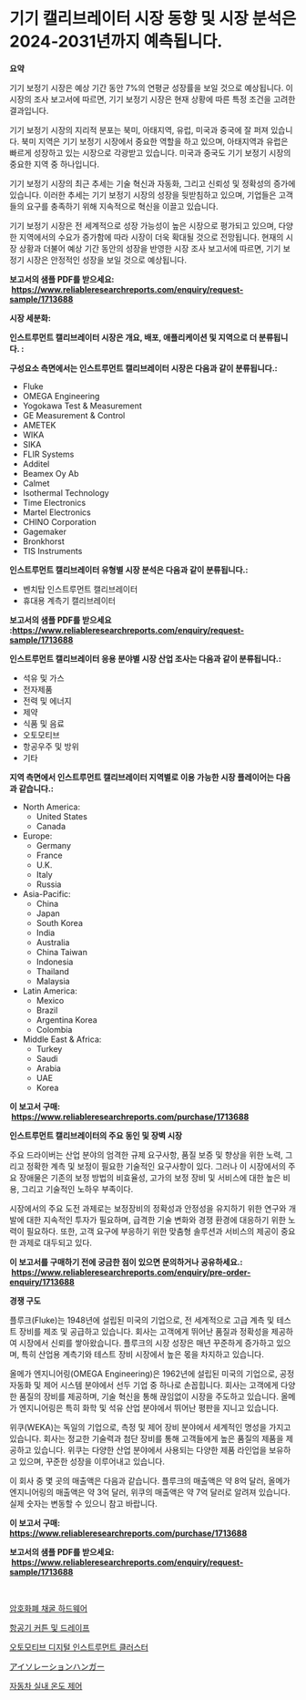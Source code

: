 <p><h1>기기 캘리브레이터 시장 동향 및 시장 분석은 2024-2031년까지 예측됩니다.</h1></p><p><strong>요약</strong></p>
<p><p>기기 보정기 시장은 예상 기간 동안 7%의 연평균 성장률을 보일 것으로 예상됩니다. 이 시장의 조사 보고서에 따르면, 기기 보정기 시장은 현재 상황에 따른 특정 조건을 고려한 결과입니다.</p><p>기기 보정기 시장의 지리적 분포는 북미, 아태지역, 유럽, 미국과 중국에 잘 퍼져 있습니다. 북미 지역은 기기 보정기 시장에서 중요한 역할을 하고 있으며, 아태지역과 유럽은 빠르게 성장하고 있는 시장으로 각광받고 있습니다. 미국과 중국도 기기 보정기 시장의 중요한 지역 중 하나입니다.</p><p>기기 보정기 시장의 최근 추세는 기술 혁신과 자동화, 그리고 신뢰성 및 정확성의 증가에 있습니다. 이러한 추세는 기기 보정기 시장의 성장을 뒷받침하고 있으며, 기업들은 고객들의 요구를 충족하기 위해 지속적으로 혁신을 이끌고 있습니다.</p><p>기기 보정기 시장은 전 세계적으로 성장 가능성이 높은 시장으로 평가되고 있으며, 다양한 지역에서의 수요가 증가함에 따라 시장이 더욱 확대될 것으로 전망됩니다. 현재의 시장 상황과 더불어 예상 기간 동안의 성장을 반영한 시장 조사 보고서에 따르면, 기기 보정기 시장은 안정적인 성장을 보일 것으로 예상됩니다.</p></p>
<p><strong>보고서의 샘플 PDF를 받으세요: &nbsp;<a href="https://www.reliableresearchreports.com/enquiry/request-sample/1713688">https://www.reliableresearchreports.com/enquiry/request-sample/1713688</a></strong></p>
<p><strong>시장 세분화:</strong></p>
<p><strong> 인스트루먼트 캘리브레이터 시장은 개요, 배포, 애플리케이션 및 지역으로 더 분류됩니다. :</strong></p>
<p><strong>구성요소 측면에서는 인스트루먼트 캘리브레이터 시장은 다음과 같이 분류됩니다.:</strong></p>
<p><ul><li>Fluke</li><li>OMEGA Engineering</li><li>Yogokawa Test & Measurement</li><li>GE Measurement & Control</li><li>AMETEK</li><li>WIKA</li><li>SIKA</li><li>FLIR Systems</li><li>Additel</li><li>Beamex Oy Ab</li><li>Calmet</li><li>Isothermal Technology</li><li>Time Electronics</li><li>Martel Electronics</li><li>CHINO Corporation</li><li>Gagemaker</li><li>Bronkhorst</li><li>TIS Instruments</li></ul></p>
<p><strong> 인스트루먼트 캘리브레이터 유형별 시장 분석은 다음과 같이 분류됩니다.:</strong></p>
<p><ul><li>벤치탑 인스트루먼트 캘리브레이터</li><li>휴대용 계측기 캘리브레이터</li></ul></p>
<p><strong>보고서의 샘플 PDF를 받으세요 :<a href="https://www.reliableresearchreports.com/enquiry/request-sample/1713688">https://www.reliableresearchreports.com/enquiry/request-sample/1713688</a></strong></p>
<p><strong> 인스트루먼트 캘리브레이터 응용 분야별 시장 산업 조사는 다음과 같이 분류됩니다.:</strong></p>
<p><ul><li>석유 및 가스</li><li>전자제품</li><li>전력 및 에너지</li><li>제약</li><li>식품 및 음료</li><li>오토모티브</li><li>항공우주 및 방위</li><li>기타</li></ul></p>
<p><strong>지역 측면에서 인스트루먼트 캘리브레이터 지역별로 이용 가능한 시장 플레이어는 다음과 같습니다.:</strong></p>
<p><ul>
    <li>
        North America:
        <ul>
            <li>United States</li>
            <li>Canada</li>
        </ul>
    </li>
    <li>
        Europe:
        <ul>
            <li>Germany</li>
            <li>France</li>
            <li>U.K.</li>
            <li>Italy</li>
            <li>Russia</li>
        </ul>
    </li>
    <li>
        Asia-Pacific:
        <ul>
            <li>China</li>
            <li>Japan</li>
            <li>South Korea</li>
            <li>India</li>
            <li>Australia</li>
            <li>China Taiwan</li>
            <li>Indonesia</li>
            <li>Thailand</li>
            <li>Malaysia</li>
        </ul>
    </li>
    <li>
        Latin America:
        <ul>
            <li>Mexico</li>
            <li>Brazil</li>
            <li>Argentina Korea</li>
            <li>Colombia</li>
        </ul>
    </li>
    <li>
        Middle East & Africa:
        <ul>
            <li>Turkey</li>
            <li>Saudi</li>
            <li>Arabia</li>
            <li>UAE</li>
            <li>Korea</li>
        </ul>
    </li>
    </ul></p>
<p><strong>이 보고서 구매: &nbsp;<a href="https://www.reliableresearchreports.com/purchase/1713688">https://www.reliableresearchreports.com/purchase/1713688</a></strong></p>
<p><strong>인스트루먼트 캘리브레이터의 주요 동인 및 장벽 시장</strong></p>
<p><p>주요 드라이버는 산업 분야의 엄격한 규제 요구사항, 품질 보증 및 향상을 위한 노력, 그리고 정확한 계측 및 보정이 필요한 기술적인 요구사항이 있다. 그러나 이 시장에서의 주요 장애물은 기존의 보정 방법의 비효율성, 고가의 보정 장비 및 서비스에 대한 높은 비용, 그리고 기술적인 노하우 부족이다.</p><p>시장에서의 주요 도전 과제로는 보정장비의 정확성과 안정성을 유지하기 위한 연구와 개발에 대한 지속적인 투자가 필요하며, 급격한 기술 변화와 경쟁 환경에 대응하기 위한 노력이 필요하다. 또한, 고객 요구에 부응하기 위한 맞춤형 솔루션과 서비스의 제공이 중요한 과제로 대두되고 있다.</p></p>
<p><strong>이 보고서를 구매하기 전에 궁금한 점이 있으면 문의하거나 공유하세요.: &nbsp;<a href="https://www.reliableresearchreports.com/enquiry/pre-order-enquiry/1713688">https://www.reliableresearchreports.com/enquiry/pre-order-enquiry/1713688</a></strong></p>
<p><strong>경쟁 구도</strong></p>
<p><p>플루크(Fluke)는 1948년에 설립된 미국의 기업으로, 전 세계적으로 고급 계측 및 테스트 장비를 제조 및 공급하고 있습니다. 회사는 고객에게 뛰어난 품질과 정확성을 제공하여 시장에서 신뢰를 쌓아왔습니다. 플루크의 시장 성장은 매년 꾸준하게 증가하고 있으며, 특히 산업용 계측기와 테스트 장비 시장에서 높은 몫을 차지하고 있습니다.</p><p>올메가 엔지니어링(OMEGA Engineering)은 1962년에 설립된 미국의 기업으로, 공정 자동화 및 제어 시스템 분야에서 선두 기업 중 하나로 손꼽힙니다. 회사는 고객에게 다양한 품질의 장비를 제공하며, 기술 혁신을 통해 끊임없이 시장을 주도하고 있습니다. 올메가 엔지니어링은 특히 화학 및 석유 산업 분야에서 뛰어난 평판을 지니고 있습니다.</p><p>위쿠(WEKA)는 독일의 기업으로, 측정 및 제어 장비 분야에서 세계적인 명성을 가지고 있습니다. 회사는 정교한 기술력과 첨단 장비를 통해 고객들에게 높은 품질의 제품을 제공하고 있습니다. 위쿠는 다양한 산업 분야에서 사용되는 다양한 제품 라인업을 보유하고 있으며, 꾸준한 성장을 이루어내고 있습니다. </p><p>이 회사 중 몇 곳의 매출액은 다음과 같습니다. 플루크의 매출액은 약 8억 달러, 올메가 엔지니어링의 매출액은 약 3억 달러, 위쿠의 매출액은 약 7억 달러로 알려져 있습니다. 실제 숫자는 변동할 수 있으니 참고 바랍니다.</p></p>
<p><strong>이 보고서 구매: &nbsp; <a href="https://www.reliableresearchreports.com/purchase/1713688">https://www.reliableresearchreports.com/purchase/1713688</a></strong></p>
<p><strong>보고서의 샘플 PDF를 받으세요: &nbsp;<a href="https://www.reliableresearchreports.com/enquiry/request-sample/1713688">https://www.reliableresearchreports.com/enquiry/request-sample/1713688</a></strong><strong></strong></p>
<p>&nbsp;</p>
<p><p><a href="https://github.com/vsoq0zknh59/Market-Research-Report-List-1/blob/main/79815303472.md">암호화폐 채굴 하드웨어</a></p><p><a href="https://github.com/jntpkh496620/Market-Research-Report-List-1/blob/main/74855333471.md">항공기 커튼 및 드레이프</a></p><p><a href="https://medium.com/@felipegrrady654556/%EC%9E%90%EB%8F%99%EC%B0%A8-%EB%94%94%EC%A7%80%ED%84%B8-%EA%B3%84%EA%B8%B0%ED%8C%90-%EC%8B%9C%EC%9E%A5%EC%9D%84-%EB%B6%84%EC%84%9D%ED%95%98%EB%8A%94-%EA%B8%80%EB%A1%9C%EB%B2%8C-%EC%82%B0%EC%97%85-%EC%A0%84%EB%A7%9D%EA%B3%BC-%EC%98%88%EC%B8%A1-2024%EB%85%84%EB%B6%80%ED%84%B0-2031%EB%85%84%EA%B9%8C%EC%A7%80-d98ea446f02c">오토모티브 디지털 인스트루먼트 클러스터</a></p><p><a href="https://github.com/bevdtkn4419963/Market-Research-Report-List-1/blob/main/40411893869.md">アイソレーションハンガー</a></p><p><a href="https://medium.com/@trevorkruvalis5678/%EC%9E%90%EB%8F%99%EC%B0%A8-%EA%B8%B0%ED%9B%84-%EC%A0%9C%EC%96%B4-%EC%8B%9C%EC%9E%A5-%EC%84%B1%EA%B3%B5%EC%A0%81%EC%9D%B8-%EB%B9%84%EC%A6%88%EB%8B%88%EC%8A%A4-%EC%A0%84%EB%9E%B5%EC%9D%98-%EC%97%B4%EC%87%A0-2031%EB%85%84%EA%B9%8C%EC%A7%80%EC%9D%98-%EC%98%88%EC%B8%A1-e9441e734725">자동차 실내 온도 제어</a></p></p>